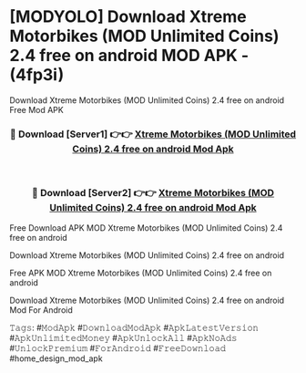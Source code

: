 # [MODYOLO] Download Xtreme Motorbikes (MOD Unlimited Coins) 2.4 free on android MOD APK - (4fp3i)
Download Xtreme Motorbikes (MOD Unlimited Coins) 2.4 free on android Free Mod APK

<div align="center">
<h3>🔴 Download [Server1] 👉👉 <a href="https://apk-comot.site?title=Xtreme_Motorbikes_(MOD_Unlimited_Coins)_2.4_free_on_android">Xtreme Motorbikes (MOD Unlimited Coins) 2.4 free on android Mod Apk</a></h3><br>

<h3>🔴 Download [Server2] 👉👉 <a href="https://apk-comot.site?title=Xtreme_Motorbikes_(MOD_Unlimited_Coins)_2.4_free_on_android">Xtreme Motorbikes (MOD Unlimited Coins) 2.4 free on android Mod Apk</a></h3>
</div>


Free Download APK MOD Xtreme Motorbikes (MOD Unlimited Coins) 2.4 free on android

Download Xtreme Motorbikes (MOD Unlimited Coins) 2.4 free on android 

Free APK MOD Xtreme Motorbikes (MOD Unlimited Coins) 2.4 free on android 

Download Xtreme Motorbikes (MOD Unlimited Coins) 2.4 free on android Mod For Android

𝚃𝚊𝚐𝚜: #𝙼𝚘𝚍𝙰𝚙𝚔 #𝙳𝚘𝚠𝚗𝚕𝚘𝚊𝚍𝙼𝚘𝚍𝙰𝚙𝚔 #𝙰𝚙𝚔𝙻𝚊𝚝𝚎𝚜𝚝𝚅𝚎𝚛𝚜𝚒𝚘𝚗 #𝙰𝚙𝚔𝚄𝚗𝚕𝚒𝚖𝚒𝚝𝚎𝚍𝙼𝚘𝚗𝚎𝚢 #𝙰𝚙𝚔𝚄𝚗𝚕𝚘𝚌𝚔𝙰𝚕𝚕 #𝙰𝚙𝚔𝙽𝚘𝙰𝚍𝚜 #𝚄𝚗𝚕𝚘𝚌𝚔𝙿𝚛𝚎𝚖𝚒𝚞𝚖 #𝙵𝚘𝚛𝙰𝚗𝚍𝚛𝚘𝚒𝚍 #𝙵𝚛𝚎𝚎𝙳𝚘𝚠𝚗𝚕𝚘𝚊𝚍 #home_design_mod_apk
